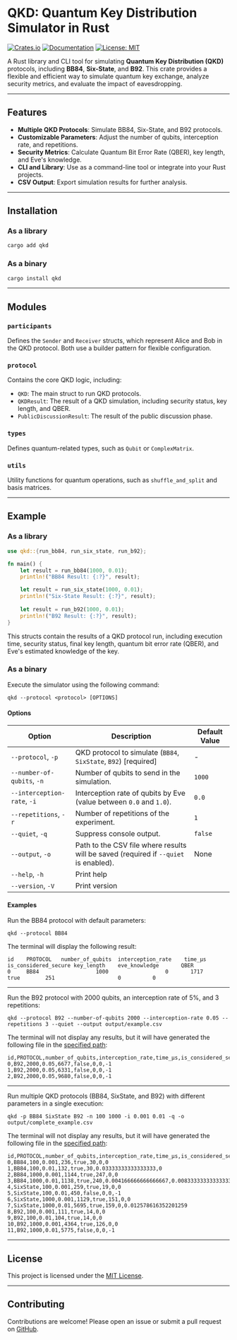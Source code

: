 # QKD: Quantum Key Distribution Simulator in Rust

[![Crates.io](https://img.shields.io/crates/v/qkd.svg)](https://crates.io/crates/qkd)
[![Documentation](https://docs.rs/qkd/badge.svg)](https://docs.rs/qkd)
[![License: MIT](https://img.shields.io/badge/license-MIT-blue.svg)](LICENSE)

A Rust library and CLI tool for simulating **Quantum Key Distribution (QKD)** protocols, including **BB84**, **Six-State**, and **B92**. This crate provides a flexible and efficient way to simulate quantum key exchange, analyze security metrics, and evaluate the impact of eavesdropping.

---

## Features

- **Multiple QKD Protocols**: Simulate BB84, Six-State, and B92 protocols.
- **Customizable Parameters**: Adjust the number of qubits, interception rate, and repetitions.
- **Security Metrics**: Calculate Quantum Bit Error Rate (QBER), key length, and Eve's knowledge.
- **CLI and Library**: Use as a command-line tool or integrate into your Rust projects.
- **CSV Output**: Export simulation results for further analysis.

---

## Installation

### As a library

```bash
cargo add qkd
```

### As a binary

```bash
cargo install qkd
```

---
## Modules

### `participants`
Defines the `Sender` and `Receiver` structs, which represent Alice and Bob in the QKD protocol. Both use a builder pattern for flexible configuration.

### `protocol`
Contains the core QKD logic, including:
- `QKD`: The main struct to run QKD protocols.
- `QKDResult`: The result of a QKD simulation, including security status, key length, and QBER.
- `PublicDiscussionResult`: The result of the public discussion phase.

### `types`
Defines quantum-related types, such as `Qubit` or `ComplexMatrix`.

### `utils`
Utility functions for quantum operations, such as `shuffle_and_split` and basis matrices.

---
## Example

### As a library
```rust
use qkd::{run_bb84, run_six_state, run_b92};

fn main() {
    let result = run_bb84(1000, 0.01);
    println!("BB84 Result: {:?}", result);

    let result = run_six_state(1000, 0.01);
    println!("Six-State Result: {:?}", result);
    
    let result = run_b92(1000, 0.01);
    println!("B92 Result: {:?}", result);
}
```

This structs contain the results of a QKD protocol run, including execution time, security status, final key length, quantum bit error rate (QBER), and Eve's estimated knowledge of the key.


### As a binary

Execute the simulator using the following command:

```
qkd --protocol <protocol> [OPTIONS]
```

#### Options

| Option                     | Description                                                                                     | Default Value |
|----------------------------|-------------------------------------------------------------------------------------------------|---------------|
| `--protocol`, `-p`         | QKD protocol to simulate (`BB84`, `SixState`, `B92`) [required]                                | -              |
| `--number-of-qubits`, `-n` | Number of qubits to send in the simulation.                                                    | `1000`        |
| `--interception-rate`, `-i`| Interception rate of qubits by Eve (value between `0.0` and `1.0`).                           | `0.0`         |
| `--repetitions`, `-r`      | Number of repetitions of the experiment.                                                       | `1`           |
| `--quiet`, `-q`             | Suppress console output.                                                                        | `false`       |
| `--output`, `-o`           | Path to the CSV file where results will be saved (required if `--quiet` is enabled).            | None          |
| `--help`, `-h` | Print help |
| `--version`, `-V` | Print version |

#### Examples

Run the BB84 protocol with default parameters:
```
qkd --protocol BB84
```

The terminal will display the following result:

```
id    PROTOCOL   number_of_qubits  interception_rate    time_μs is_considered_secure key_length    eve_knowledge       QBER
0     BB84                  1000                  0       1717                 true        251                    0          0
```

---

Run the B92 protocol with 2000 qubits, an interception rate of 5%, and 3 repetitions:
```
qkd --protocol B92 --number-of-qubits 2000 --interception-rate 0.05 --repetitions 3 --quiet --output output/example.csv
```

The terminal will not display any results, but it will have generated the following file in the [specified path](./output/example.csv):

```
id,PROTOCOL,number_of_qubits,interception_rate,time_μs,is_considered_secure,key_length,eve_knowledge,QBER
0,B92,2000,0.05,6677,false,0,0,-1
1,B92,2000,0.05,6331,false,0,0,-1
2,B92,2000,0.05,9680,false,0,0,-1
```
---

Run multiple QKD protocols (BB84, SixState, and B92) with different parameters in a single execution:
```
qkd -p BB84 SixState B92 -n 100 1000 -i 0.001 0.01 -q -o output/complete_example.csv
```

The terminal will not display any results, but it will have generated the following file in the [specified path](./output/complete_example.csv):

```
id,PROTOCOL,number_of_qubits,interception_rate,time_μs,is_considered_secure,key_length,eve_knowledge,QBER
0,BB84,100,0.001,236,true,30,0,0
1,BB84,100,0.01,132,true,30,0.03333333333333333,0
2,BB84,1000,0.001,1144,true,247,0,0
3,BB84,1000,0.01,1138,true,240,0.004166666666666667,0.008333333333333333
4,SixState,100,0.001,259,true,19,0,0
5,SixState,100,0.01,450,false,0,0,-1
6,SixState,1000,0.001,1129,true,151,0,0
7,SixState,1000,0.01,5695,true,159,0,0.012578616352201259
8,B92,100,0.001,111,true,14,0,0
9,B92,100,0.01,104,true,14,0,0
10,B92,1000,0.001,4364,true,126,0,0
11,B92,1000,0.01,5775,false,0,0,-1
```

---
## License

This project is licensed under the [MIT License](LICENSE).

---
## Contributing

Contributions are welcome! Please open an issue or submit a pull request on [GitHub](https://github.com/jdanielescanez/qkd).
